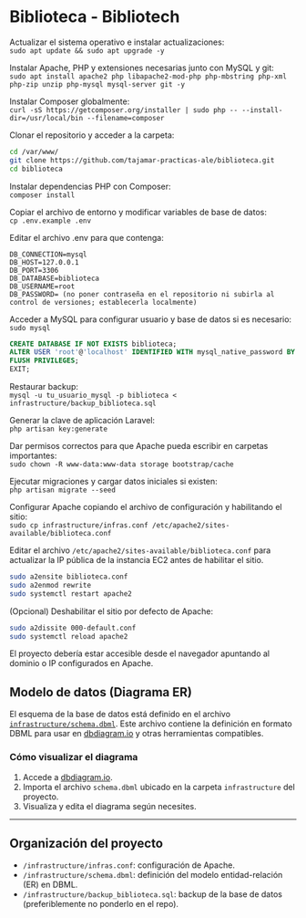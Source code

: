 # Biblioteca - Bibliotech

Actualizar el sistema operativo e instalar actualizaciones:  
`sudo apt update && sudo apt upgrade -y`

Instalar Apache, PHP y extensiones necesarias junto con MySQL y git:  
`sudo apt install apache2 php libapache2-mod-php php-mbstring php-xml php-zip unzip php-mysql mysql-server git -y`

Instalar Composer globalmente:  
`curl -sS https://getcomposer.org/installer | sudo php -- --install-dir=/usr/local/bin --filename=composer`

Clonar el repositorio y acceder a la carpeta:  
```.bash
cd /var/www/
git clone https://github.com/tajamar-practicas-ale/biblioteca.git  
cd biblioteca
```

Instalar dependencias PHP con Composer:  
`composer install`

Copiar el archivo de entorno y modificar variables de base de datos:  
`cp .env.example .env`

Editar el archivo .env para que contenga:  
``` .env
DB_CONNECTION=mysql  
DB_HOST=127.0.0.1  
DB_PORT=3306  
DB_DATABASE=biblioteca  
DB_USERNAME=root  
DB_PASSWORD= (no poner contraseña en el repositorio ni subirla al control de versiones; establecerla localmente)
```

Acceder a MySQL para configurar usuario y base de datos si es necesario:  
`sudo mysql`
``` sql
CREATE DATABASE IF NOT EXISTS biblioteca;  
ALTER USER 'root'@'localhost' IDENTIFIED WITH mysql_native_password BY 'tu_contraseña_segura';  
FLUSH PRIVILEGES;  
EXIT;
```
Restaurar backup:  
`mysql -u tu_usuario_mysql -p biblioteca < infrastructure/backup_biblioteca.sql`

Generar la clave de aplicación Laravel:  
`php artisan key:generate`

Dar permisos correctos para que Apache pueda escribir en carpetas importantes:  
`sudo chown -R www-data:www-data storage bootstrap/cache`

Ejecutar migraciones y cargar datos iniciales si existen:  
`php artisan migrate --seed`

Configurar Apache copiando el archivo de configuración y habilitando el sitio:  
`sudo cp infrastructure/infras.conf /etc/apache2/sites-available/biblioteca.conf`  

Editar el archivo `/etc/apache2/sites-available/biblioteca.conf` para actualizar la IP pública de la instancia EC2 antes de habilitar el sitio.
``` bash
sudo a2ensite biblioteca.conf  
sudo a2enmod rewrite  
sudo systemctl restart apache2
```

(Opcional) Deshabilitar el sitio por defecto de Apache: 
``` bash
sudo a2dissite 000-default.conf  
sudo systemctl reload apache2
```
El proyecto debería estar accesible desde el navegador apuntando al dominio o IP configurados en Apache.

## Modelo de datos (Diagrama ER)

El esquema de la base de datos está definido en el archivo [`infrastructure/schema.dbml`](./infrastructure/schema.dbml). Este archivo contiene la definición en formato DBML para usar en [dbdiagram.io](https://dbdiagram.io) y otras herramientas compatibles.

### Cómo visualizar el diagrama

1. Accede a [dbdiagram.io](https://dbdiagram.io).  
2. Importa el archivo `schema.dbml` ubicado en la carpeta `infrastructure` del proyecto.  
3. Visualiza y edita el diagrama según necesites.

---

## Organización del proyecto

- `/infrastructure/infras.conf`: configuración de Apache.  
- `/infrastructure/schema.dbml`: definición del modelo entidad-relación (ER) en DBML.
- `/infrastructure/backup_biblioteca.sql`: backup de la base de datos (preferiblemente no ponderlo en el repo).
